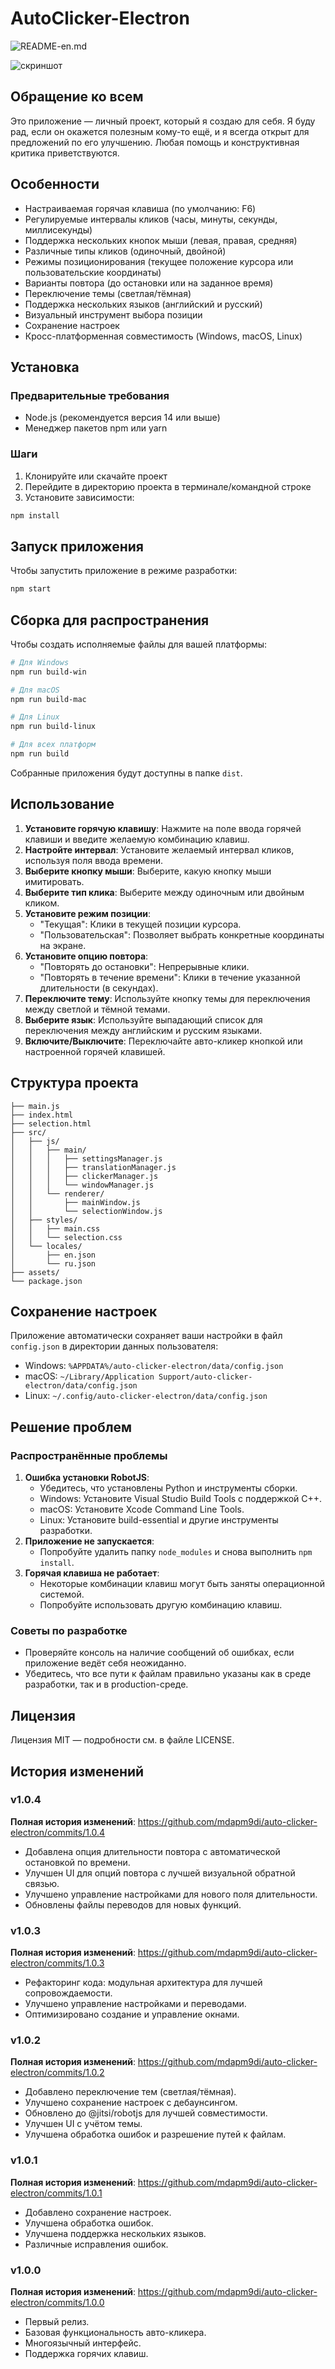 # AutoClicker-Electron
![README-en.md](https://github.com/mdapm9di/AutoClicker-Electron)

![скриншот](https://github.com/mdapm9di/auto-clicker-electron/blob/main/preview.jpg)

## Обращение ко всем
Это приложение — личный проект, который я создаю для себя. Я буду рад, если он окажется полезным кому-то ещё, и я всегда открыт для предложений по его улучшению. Любая помощь и конструктивная критика приветствуются.
## Особенности
- Настраиваемая горячая клавиша (по умолчанию: F6)
- Регулируемые интервалы кликов (часы, минуты, секунды, миллисекунды)
- Поддержка нескольких кнопок мыши (левая, правая, средняя)
- Различные типы кликов (одиночный, двойной)
- Режимы позиционирования (текущее положение курсора или пользовательские координаты)
- Варианты повтора (до остановки или на заданное время)
- Переключение темы (светлая/тёмная)
- Поддержка нескольких языков (английский и русский)
- Визуальный инструмент выбора позиции
- Сохранение настроек
- Кросс-платформенная совместимость (Windows, macOS, Linux)
## Установка
### Предварительные требования
- Node.js (рекомендуется версия 14 или выше)
- Менеджер пакетов npm или yarn
### Шаги
1. Клонируйте или скачайте проект
2. Перейдите в директорию проекта в терминале/командной строке
3. Установите зависимости:
```bash
npm install
```
## Запуск приложения
Чтобы запустить приложение в режиме разработки:
```bash
npm start
```
## Сборка для распространения
Чтобы создать исполняемые файлы для вашей платформы:
```bash
# Для Windows
npm run build-win

# Для macOS
npm run build-mac

# Для Linux
npm run build-linux

# Для всех платформ
npm run build
```
Собранные приложения будут доступны в папке `dist`.
## Использование
1.  **Установите горячую клавишу**: Нажмите на поле ввода горячей клавиши и введите желаемую комбинацию клавиш.
2.  **Настройте интервал**: Установите желаемый интервал кликов, используя поля ввода времени.
3.  **Выберите кнопку мыши**: Выберите, какую кнопку мыши имитировать.
4.  **Выберите тип клика**: Выберите между одиночным или двойным кликом.
5.  **Установите режим позиции**:
    *   "Текущая": Клики в текущей позиции курсора.
    *   "Пользовательская": Позволяет выбрать конкретные координаты на экране.
6.  **Установите опцию повтора**:
    *   "Повторять до остановки": Непрерывные клики.
    *   "Повторять в течение времени": Клики в течение указанной длительности (в секундах).
7.  **Переключите тему**: Используйте кнопку темы для переключения между светлой и тёмной темами.
8.  **Выберите язык**: Используйте выпадающий список для переключения между английским и русским языками.
9.  **Включите/Выключите**: Переключайте авто-кликер кнопкой или настроенной горячей клавишей.
## Структура проекта
```
├── main.js                   
├── index.html              
├── selection.html         
├── src/
│   ├── js/
│   │   ├── main/          
│   │   │   ├── settingsManager.js
│   │   │   ├── translationManager.js
│   │   │   ├── clickerManager.js
│   │   │   └── windowManager.js
│   │   └── renderer/         
│   │       ├── mainWindow.js
│   │       └── selectionWindow.js
│   ├── styles/
│   │   ├── main.css
│   │   └── selection.css
│   └── locales/
│       ├── en.json
│       └── ru.json
├── assets/             
└── package.json
```
## Сохранение настроек
Приложение автоматически сохраняет ваши настройки в файл `config.json` в директории данных пользователя:
- Windows: `%APPDATA%/auto-clicker-electron/data/config.json`
- macOS: `~/Library/Application Support/auto-clicker-electron/data/config.json`
- Linux: `~/.config/auto-clicker-electron/data/config.json`
## Решение проблем
### Распространённые проблемы
1.  **Ошибка установки RobotJS**:
    *   Убедитесь, что установлены Python и инструменты сборки.
    *   Windows: Установите Visual Studio Build Tools с поддержкой C++.
    *   macOS: Установите Xcode Command Line Tools.
    *   Linux: Установите build-essential и другие инструменты разработки.
2.  **Приложение не запускается**:
    *   Попробуйте удалить папку `node_modules` и снова выполнить `npm install`.
3.  **Горячая клавиша не работает**:
    *   Некоторые комбинации клавиш могут быть заняты операционной системой.
    *   Попробуйте использовать другую комбинацию клавиш.
### Советы по разработке
- Проверяйте консоль на наличие сообщений об ошибках, если приложение ведёт себя неожиданно.
- Убедитесь, что все пути к файлам правильно указаны как в среде разработки, так и в production-среде.
## Лицензия
Лицензия MIT — подробности см. в файле LICENSE.
## История изменений
### v1.0.4
**Полная история изменений**: https://github.com/mdapm9di/auto-clicker-electron/commits/1.0.4
- Добавлена опция длительности повтора с автоматической остановкой по времени.
- Улучшен UI для опций повтора с лучшей визуальной обратной связью.
- Улучшено управление настройками для нового поля длительности.
- Обновлены файлы переводов для новых функций.
### v1.0.3
**Полная история изменений**: https://github.com/mdapm9di/auto-clicker-electron/commits/1.0.3
- Рефакторинг кода: модульная архитектура для лучшей сопровождаемости.
- Улучшено управление настройками и переводами.
- Оптимизировано создание и управление окнами.
### v1.0.2
**Полная история изменений**: https://github.com/mdapm9di/auto-clicker-electron/commits/1.0.2
- Добавлено переключение тем (светлая/тёмная).
- Улучшено сохранение настроек с дебаунсингом.
- Обновлено до @jitsi/robotjs для лучшей совместимости.
- Улучшен UI с учётом темы.
- Улучшена обработка ошибок и разрешение путей к файлам.
### v1.0.1
**Полная история изменений**: https://github.com/mdapm9di/auto-clicker-electron/commits/1.0.1
- Добавлено сохранение настроек.
- Улучшена обработка ошибок.
- Улучшена поддержка нескольких языков.
- Различные исправления ошибок.
### v1.0.0
**Полная история изменений**: https://github.com/mdapm9di/auto-clicker-electron/commits/1.0.0
- Первый релиз.
- Базовая функциональность авто-кликера.
- Многоязычный интерфейс.
- Поддержка горячих клавиш.
